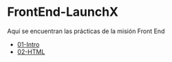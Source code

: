 # FrontEnd-LaunchX

Aquí se encuentran las prácticas de la misión Front End

  - [01-Intro](./01-Intro/01-Intro.md)
  - [02-HTML](./02-HTML/02-HTML.md)
